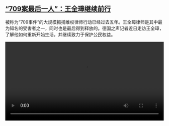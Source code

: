 <!--1594299261000-->
[“709案最后一人”：王全璋继续前行](https://www.dw.com/zh/%E2%80%9C709%E6%A1%88%E6%9C%80%E5%90%8E%E4%B8%80%E4%BA%BA%E2%80%9D%EF%BC%9A%E7%8E%8B%E5%85%A8%E7%92%8B%E7%BB%A7%E7%BB%AD%E5%89%8D%E8%A1%8C/a-54108686)
------

<p>被称为“709事件”的大规模抓捕维权律师行动已经过去五年。王全璋律师是其中最为知名的受害者之一，同时也是最后得到释放的。德国之声记者近日走访王全璋，了解他如何重新开始生活，并继续致力于保护公民权益。</small></p><video src="https://tvdownloaddw-a.akamaihd.net/dwtv_video/flv/vdt_zh/2020/bchi200709_002_wang709_01v_sd_sor.mp4" controls style="width:100%"></video>

